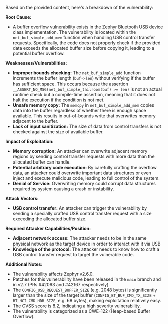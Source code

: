 Based on the provided content, here's a breakdown of the vulnerability:

**Root Cause:**
- A buffer overflow vulnerability exists in the Zephyr Bluetooth USB device class implementation. The vulnerability is located within the `net_buf_simple_add_mem` function when handling USB control transfer requests. Specifically, the code does not properly check if the provided data exceeds the allocated buffer size before copying it, leading to a potential buffer overflow.

**Weaknesses/Vulnerabilities:**
- **Improper bounds checking:** The `net_buf_simple_add` function increments the buffer length (`buf->len`) without verifying if the buffer has sufficient space. This occurs because the assertion `__ASSERT_NO_MSG(net_buf_simple_tailroom(buf) >= len)` is not an actual runtime check but a compile-time assertion, meaning that it does not halt the execution if the condition is not met.
- **Unsafe memory copy:** The `memcpy` in `net_buf_simple_add_mem` copies data into the buffer regardless of whether there is enough space available. This results in out-of-bounds write that overwrites memory adjacent to the buffer.
- **Lack of input sanitization:** The size of data from control transfers is not checked against the size of available buffer.

**Impact of Exploitation:**
- **Memory corruption:** An attacker can overwrite adjacent memory regions by sending control transfer requests with more data than the allocated buffer can handle.
- **Potential arbitrary code execution:** By carefully crafting the overflow data, an attacker could overwrite important data structures or even inject and execute malicious code, leading to full control of the system.
- **Denial of Service:** Overwriting memory could corrupt data structures required by system causing a crash or instability.

**Attack Vectors:**
- **USB control transfer:** An attacker can trigger the vulnerability by sending a specially crafted USB control transfer request with a size exceeding the allocated buffer size.

**Required Attacker Capabilities/Position:**
- **Adjacent network access:** The attacker needs to be in the same physical network as the target device in order to interact with it via USB
- **Knowledge of the protocol:** The attacker needs to know how to craft a USB control transfer request to target the vulnerable code.

**Additional Notes:**
- The vulnerability affects Zephyr v2.6.0.
- Patches for this vulnerability have been released in the `main` branch and in v2.7 (PRs #42093 and #42167 respectively).
- The `CONFIG_USB_REQUEST_BUFFER_SIZE` (e.g. 2048 bytes) is significantly larger than the size of the target buffer (`CONFIG_BT_BUF_CMD_TX_SIZE` + `BT_HCI_CMD_HDR_SIZE`, e.g. 68 bytes), making exploitation relatively easy.
- The CVSS score is 8.2, indicating a high severity vulnerability.
- The vulnerability is categorized as a CWE-122 (Heap-based Buffer Overflow).